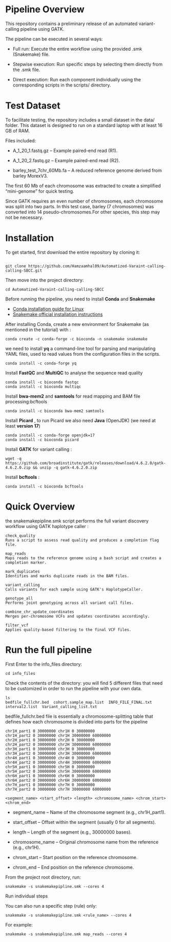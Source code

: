 # Pipeline Overview

This repository contains a preliminary release of an automated variant-calling pipeline using GATK.

The pipeline can be executed in several ways:

- Full run: Execute the entire workflow using the provided .smk (Snakemake) file.

- Stepwise execution: Run specific steps by selecting them directly from the .smk file.

- Direct execution: Run each component individually using the corresponding scripts in the scripts/ directory.

# Test Dataset

To facilitate testing, the repository includes a small dataset in the data/ folder. This dataset is designed to run on a standard laptop with at least 16 GB of RAM.

Files included:

- A_1_20_1.fastq.gz – Example paired-end read (R1).

- A_1_20_2.fastq.gz – Example paired-end read (R2).

- barley_test_7chr_60Mb.fa – A reduced reference genome derived from barley MorexV3.

The first 60 Mb of each chromosome was extracted to create a simplified “mini-genome” for quick testing.

Since GATK requires an even number of chromosomes, each chromosome was split into two parts. In this test case, barley (7 chromosomes) was converted into 14 pseudo-chromosomes.For other species, this step may not be necessary.



# Installation

To get started, first download the entire repository by cloning it:


```

git clone https://github.com/Hamzaamhal09/Automatized-Varaint-calling-calling-SBCC.git

```
Then move into the project directory:

```
cd Automatized-Varaint-calling-calling-SBCC

```

Before running the pipeline, you need to install **Conda** and **Snakemake**

- [Conda installation guide for Linux](https://docs.conda.io/projects/conda/en/latest/user-guide/install/linux.html)  
-  [Snakemake official installation instructions](https://snakemake.readthedocs.io/en/stable/getting_started/installation.html)

After installing Conda, create a new environment for Snakemake (as mentioned in the tutorial) with :

```
conda create -c conda-forge -c bioconda -n snakemake snakemake
```
 we need to install **yq** a command-line tool for parsing and manipulating YAML files, used to read values from the configuration files in the scripts.

```
conda install -c conda-forge yq
```

Install **FastQC** and **MultiQC** to analyse the sequence read quality

```
conda install -c bioconda fastqc
conda install -c bioconda multiqc

```

Install **bwa-mem2** and **samtools** for read mapping and BAM file processing:bcftools

```
conda install -c bioconda bwa-mem2 samtools
```

Install **Picard** , to run Picard we also need **Java** (OpenJDK) (we need at least **version 17**)

```
conda install -c conda-forge openjdk=17
conda install -c bioconda picard

```
Install **GATK** for variant calling :
```
wget -q https://github.com/broadinstitute/gatk/releases/download/4.6.2.0/gatk-4.6.2.0.zip && unzip -q gatk-4.6.2.0.zip

```

Install **bcftools** :

```
conda install -c bioconda bcftools

```


# Quick Overview

the snakemakepipline.smk script performs the full variant discovery workflow using GATK haplotype caller :

    check_quality
    Runs a script to assess read quality and produces a completion flag file.

    map_reads
    Maps reads to the reference genome using a bash script and creates a completion marker.

    mark_duplicates
    Identifies and marks duplicate reads in the BAM files.

    variant_calling
    Calls variants for each sample using GATK's HaplotypeCaller.

    genotype_all
    Performs joint genotyping across all variant call files.

    combine_chr_update_coordinates
    Merges per-chromosome VCFs and updates coordinates accordingly.

    filter_vcf
    Applies quality-based filtering to the final VCF files.


# Run the full pipeline

First Enter to the info_files directory:

```
cd info_files
```

Check the contents of the directory: you will find 5 different files that need to be customized in order to run the pipeline with your own data.
```
ls
bedfile_fullchr.bed  cohort.sample_map.list  INFO_FILE_FINAL.txt  interval2.list  Variant_calling_list.txt

```

bedfile_fullchr.bed file is essentially a chromosome-splitting table that defines how each chromosome is divided into parts for the pipeline

```
chr1H_part1 0 30000000 chr1H 0 30000000
chr1H_part2 0 30000000 chr1H 30000000 60000000
chr2H_part1 0 30000000 chr2H 0 30000000
chr2H_part2 0 30000000 chr2H 30000000 60000000
chr3H_part1 0 30000000 chr3H 0 30000000
chr3H_part2 0 30000000 chr3H 30000000 60000000
chr4H_part1 0 30000000 chr4H 0 30000000
chr4H_part2 0 30000000 chr4H 30000000 60000000
chr5H_part1 0 30000000 chr5H 0 30000000
chr5H_part2 0 30000000 chr5H 30000000 60000000
chr6H_part1 0 30000000 chr6H 0 30000000
chr6H_part2 0 30000000 chr6H 30000000 60000000
chr7H_part1 0 30000000 chr7H 0 30000000
chr7H_part2 0 30000000 chr7H 30000000 60000000

```
```
<segment_name> <start_offset> <length> <chromosome_name> <chrom_start> <chrom_end>
```
- segment_name – Name of the chromosome segment (e.g., chr1H_part1).

- start_offset – Offset within the segment (usually 0 for all segments).

- length – Length of the segment (e.g., 30000000 bases).

- chromosome_name – Original chromosome name from the reference (e.g., chr1H).

- chrom_start – Start position on the reference chromosome.

- chrom_end – End position on the reference chromosome.


From the project root directory, run:

```
snakemake -s snakemakepipline.smk --cores 4

```

Run individual steps

You can also run a specific step (rule) only:

```
snakemake -s snakemakepipline.smk <rule_name> --cores 4

```


For example:

```
snakemake -s snakemakepipline.smk map_reads --cores 4

```



